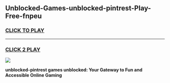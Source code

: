 
## Unblocked-Games-unblocked-pintrest-Play-Free-fnpeu
<h3>
<a href="https://premium76.site?title=unblocked-pintrest&ref=10A">CLICK TO PLAY</a></h3>
<hr>

<h3>
<a href="https://premium76.site?title=unblocked-pintrest&ref=10A">CLICK 2 PLAY</a>
  
</h3>

<a href="https://premium76.site?title=unblocked-pintrest&ref=10A"><img src="https://clearcache.store/games.png"></a>


**unblocked-pintrest games unblocked: Your Gateway to Fun and Accessible Online Gaming**
